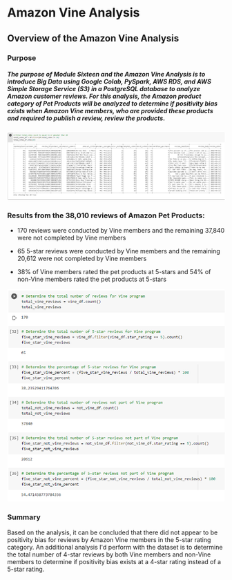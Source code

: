 # Amazon Vine Analysis

## Overview of the Amazon Vine Analysis

### Purpose

##### The purpose of Module Sixteen and the Amazon Vine Analysis is to introduce Big Data using Google Colab, PySpark, AWS RDS, and AWS Simple Storage Service (S3) in a PostgreSQL database to analyze Amazon customer reviews.  For this analysis, the Amazon product category of Pet Products will be analyzed to determine if positivity bias exists when Amazon Vine members, who are provided these products and required to publish a review, review the products.

![](Images/Total_Vine_Reviews_DF.PNG)

### Results from the 38,010 reviews of Amazon Pet Products:

- 170 reviews were conducted by Vine members and the remaining 37,840 were not completed by Vine members

- 65 5-star reviews were conducted by Vine members and the remaining 20,612 were not completed by Vine members

- 38% of Vine members rated the pet products at 5-stars and 54% of non-Vine members rated the pet products at 5-stars

![](Images/Vine_Reviews_Analysis.PNG)

### Summary

Based on the analysis, it can be concluded that there did not appear to be positivity bias for reviews by Amazon Vine members in the 5-star rating category. An additional analysis I'd perform with the dataset is to determine the total number of 4-star reviews by both Vine members and non-Vine members to determine if positivity bias exists at a 4-star rating instead of a 5-star rating.

